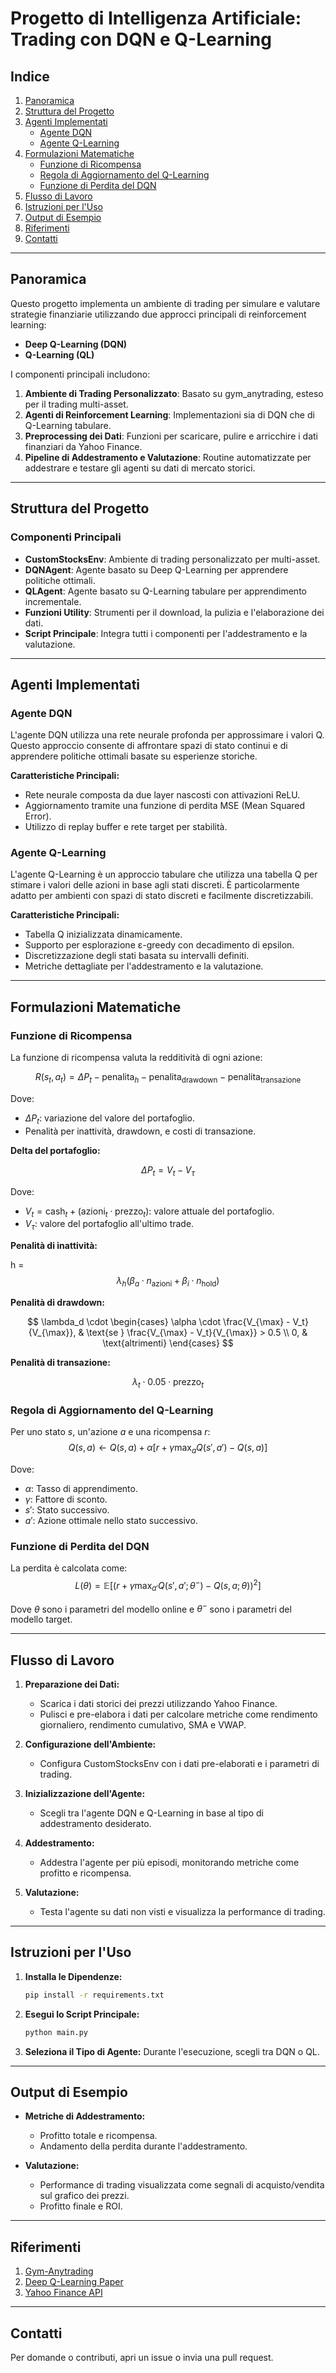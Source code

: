 ﻿# **Progetto di Intelligenza Artificiale: Trading con DQN e Q-Learning**

## **Indice**

1. [Panoramica](#panoramica)
2. [Struttura del Progetto](#struttura-del-progetto)
3. [Agenti Implementati](#agenti-implementati)
   - [Agente DQN](#agente-dqn)
   - [Agente Q-Learning](#agente-q-learning)
4. [Formulazioni Matematiche](#formulazioni-matematiche)
   - [Funzione di Ricompensa](#funzione-di-ricompensa)
   - [Regola di Aggiornamento del Q-Learning](#regola-di-aggiornamento-del-q-learning)
   - [Funzione di Perdita del DQN](#funzione-di-perdita-del-dqn)
5. [Flusso di Lavoro](#flusso-di-lavoro)
6. [Istruzioni per l'Uso](#istruzioni-per-luso)
7. [Output di Esempio](#output-di-esempio)
8. [Riferimenti](#riferimenti)
9. [Contatti](#contatti)

---

## **Panoramica**

Questo progetto implementa un ambiente di trading per simulare e valutare strategie finanziarie utilizzando due approcci principali di reinforcement learning:

- **Deep Q-Learning (DQN)**
- **Q-Learning (QL)**

I componenti principali includono:

1. **Ambiente di Trading Personalizzato**: Basato su gym_anytrading, esteso per il trading multi-asset.
2. **Agenti di Reinforcement Learning**: Implementazioni sia di DQN che di Q-Learning tabulare.
3. **Preprocessing dei Dati**: Funzioni per scaricare, pulire e arricchire i dati finanziari da Yahoo Finance.
4. **Pipeline di Addestramento e Valutazione**: Routine automatizzate per addestrare e testare gli agenti su dati di mercato storici.

---

## **Struttura del Progetto**

### **Componenti Principali**

- **CustomStocksEnv**: Ambiente di trading personalizzato per multi-asset.
- **DQNAgent**: Agente basato su Deep Q-Learning per apprendere politiche ottimali.
- **QLAgent**: Agente basato su Q-Learning tabulare per apprendimento incrementale.
- **Funzioni Utility**: Strumenti per il download, la pulizia e l'elaborazione dei dati.
- **Script Principale**: Integra tutti i componenti per l'addestramento e la valutazione.

---

## **Agenti Implementati**

### **Agente DQN**
L'agente DQN utilizza una rete neurale profonda per approssimare i valori Q. Questo approccio consente di affrontare spazi di stato continui e di apprendere politiche ottimali basate su esperienze storiche.

**Caratteristiche Principali:**
- Rete neurale composta da due layer nascosti con attivazioni ReLU.
- Aggiornamento tramite una funzione di perdita MSE (Mean Squared Error).
- Utilizzo di replay buffer e rete target per stabilità.

### **Agente Q-Learning**
L'agente Q-Learning è un approccio tabulare che utilizza una tabella Q per stimare i valori delle azioni in base agli stati discreti. È particolarmente adatto per ambienti con spazi di stato discreti e facilmente discretizzabili.

**Caratteristiche Principali:**
- Tabella Q inizializzata dinamicamente.
- Supporto per esplorazione ε-greedy con decadimento di epsilon.
- Discretizzazione degli stati basata su intervalli definiti.
- Metriche dettagliate per l'addestramento e la valutazione.

---

## **Formulazioni Matematiche**

### **Funzione di Ricompensa**

La funzione di ricompensa valuta la redditività di ogni azione:

$$
R(s_t, a_t) = \Delta P_t 
              - \text{penalita}_h
              - \text{penalita}_{\text{drawdown}}
              - \text{penalita}_{\text{transazione}}
$$

Dove:
- $\Delta P_t$: variazione del valore del portafoglio.
- Penalità per inattività, drawdown, e costi di transazione.

**Delta del portafoglio:**

$$\Delta P_t = V_t - V_{\tau}$$

Dove:
- $V_t = \text{cash}_t + (\text{azioni}_t \cdot \text{prezzo}_t)$: valore attuale del portafoglio.
- $V_{\tau}$: valore del portafoglio all'ultimo trade.

**Penalità di inattività:**

h = $$\lambda_h (\beta_a \cdot n_{\text{azioni}} + \beta_i \cdot n_{\text{hold}})$$


**Penalità di drawdown:**

$$
\lambda_d \cdot \begin{cases} 
\alpha \cdot \frac{V_{\max} - V_t}{V_{\max}}, & \text{se } \frac{V_{\max} - V_t}{V_{\max}} > 0.5 \\
0, & \text{altrimenti}
\end{cases}
$$

**Penalità di transazione:**

$$\lambda_t \cdot 0.05 \cdot \text{prezzo}_t$$

### **Regola di Aggiornamento del Q-Learning**

Per uno stato $s$, un'azione $a$ e una ricompensa $r$:
$$Q(s, a) \leftarrow Q(s, a) + \alpha \left[ r + \gamma \max_a Q(s', a') - Q(s, a) \right]$$

Dove:
- $\alpha$: Tasso di apprendimento.
- $\gamma$: Fattore di sconto.
- $s'$: Stato successivo.
- $a'$: Azione ottimale nello stato successivo.

### **Funzione di Perdita del DQN**

La perdita è calcolata come:
$$L(\theta) = \mathbb{E}\left[ \left( r + \gamma \max_{a'} Q(s', a'; \theta^-) - Q(s, a; \theta) \right)^2 \right]$$

Dove $\theta$ sono i parametri del modello online e $\theta^-$ sono i parametri del modello target.

---

## **Flusso di Lavoro**

1. **Preparazione dei Dati:**
   - Scarica i dati storici dei prezzi utilizzando Yahoo Finance.
   - Pulisci e pre-elabora i dati per calcolare metriche come rendimento giornaliero, rendimento cumulativo, SMA e VWAP.

2. **Configurazione dell'Ambiente:**
   - Configura CustomStocksEnv con i dati pre-elaborati e i parametri di trading.

3. **Inizializzazione dell'Agente:**
   - Scegli tra l'agente DQN e Q-Learning in base al tipo di addestramento desiderato.

4. **Addestramento:**
   - Addestra l'agente per più episodi, monitorando metriche come profitto e ricompensa.

5. **Valutazione:**
   - Testa l'agente su dati non visti e visualizza la performance di trading.

---

## **Istruzioni per l'Uso**

1. **Installa le Dipendenze:**
   ```bash
   pip install -r requirements.txt
   ```

2. **Esegui lo Script Principale:**
   ```bash
   python main.py
   ```

3. **Seleziona il Tipo di Agente:**
   Durante l'esecuzione, scegli tra DQN o QL.

---

## **Output di Esempio**

- **Metriche di Addestramento:**
  - Profitto totale e ricompensa.
  - Andamento della perdita durante l'addestramento.

- **Valutazione:**
  - Performance di trading visualizzata come segnali di acquisto/vendita sul grafico dei prezzi.
  - Profitto finale e ROI.

---

## **Riferimenti**

1. [Gym-Anytrading](https://github.com/AminHP/gym-anytrading)
2. [Deep Q-Learning Paper](https://arxiv.org/abs/1312.5602)
3. [Yahoo Finance API](https://pypi.org/project/yfinance/)

---

## **Contatti**

Per domande o contributi, apri un issue o invia una pull request.

